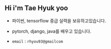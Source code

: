 ## Hi i'm Tae Hyuk yoo

- 파이썬, tensorflow 중급 실력을 보유하고있습니다.
- pytorch, django, java를 배우고 있습니다.


- `email` : `rhyou93@gmailcom`
